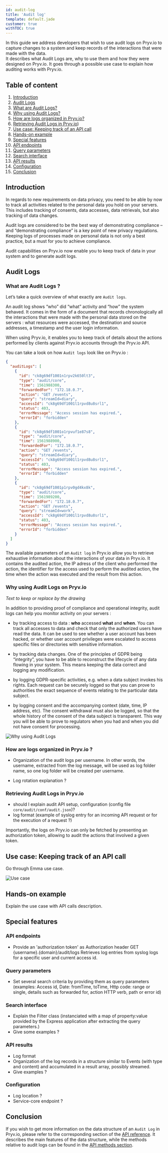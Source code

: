 ```yaml
---
id: audit-log
title: 'Audit log'
template: default.jade
customer: true
withTOC: true
---
```


In this guide we address developers that wish to use audit logs on Pryv.io to capture changes to a system and keep records of the interactions that were made with the data.  
It describes what Audit Logs are, why to use them and how they were designed on Pryv.io. It goes through a possible use case to explain how auditing works with Pryv.io.

## Table of content

1. [Introduction](#introduction)
2. [Audit Logs](#audit-logs)
  1. [What are Audit Logs?](#what-are-audit-logs)
  2. [Why using Audit Logs?](#why-using-audit-logs)
  3. [How are logs organized in Pryv.io?](#how-are-logs-organized-in-pryv.io) 
  4. [Retrieving Audit Logs in Pryv.io](#retrieving-audit-logs-in-pryv.io))
3. [Use case: Keeping track of an API call](#use-case)
4. [Hands-on example](#hands-on-example)
5. [Special features](#special-features)
  1. [API endpoints](#api-endpoint)
  2. [Query parameters](#query-parameters)
  3. [Search interface](#search-interface)
  5. [API results](#api-results) 
  6. [Configuration](#configuration)
7. [Conclusion](#conclusion)

## Introduction

In regards to new requirements on data privacy, you need to be able by now to track all activities related to the personal data you hold on your servers. This includes tracking of consents, data accesses, data retrievals, but also tracking of data changes. 

Audit logs are considered to be the best way of demonstrating compliance – and “demonstrating compliance” is a key point of new privacy regulations. Keeping logs of processes made on personal data is not only a best practice, but a must for you to achieve compliance.

Audit capabilities on Pryv.io now enable you to keep track of data in your system and to generate audit logs.


## Audit Logs

### What are Audit Logs ?

Let’s take a quick overview of what exactly are `Audit logs`.

An audit log shows “who” did “what” activity and “how” the system behaved. It comes in the form of a document that records chronologically all the interactions that were made with the personal data stored on the servers : what resources were accessed, the destination and source addresses, a timestamp and the user login information.

When using Pryv.io, it enables you to keep track of details about the actions performed by clients against Pryv.io accounts through the Pryv.io API. 

You can take a look on how `Audit logs` look like on Pryv.io :

```json
{
  "auditLogs": [
    {
      "id": "ck8g69df1001n1rpv2k650lt3",
      "type": "audit/core",
      "time": 1561988300,
      "forwardedFor": "172.18.0.7",
      "action": "GET /events",
      "query": "streamId=diary",
      "accessId": "ck8g69df1001l1rpvd8u8srl1",
      "status": 403,
      "errorMessage": "Access session has expired.",
      "errorId": "forbidden"
    },
    {
      "id": "ck8g69df1001o1rpvuf1e87s8",
      "type": "audit/core",
      "time": 1561988900,
      "forwardedFor": "172.18.0.7",
      "action": "GET /events",
      "query": "streamId=diary",
      "accessId": "ck8g69df1001l1rpvd8u8srl1",
      "status": 403,
      "errorMessage": "Access session has expired.",
      "errorId": "forbidden"
    },
    {
      "id": "ck8g69df1001p1rpv0gd4kx8k",
      "type": "audit/core",
      "time": 1561989200,
      "forwardedFor": "172.18.0.7",
      "action": "GET /events",
      "query": "streamId=work",
      "accessId": "ck8g69df1001l1rpvd8u8srl1",
      "status": 403,
      "errorMessage": "Access session has expired.",
      "errorId": "forbidden"
    }
  ]
}
```

The available parameters of an `Audit log` in Pryv.io allow you to retrieve exhaustive information about the interactions of your data in Pryv.io. 
It contains the audited action, the IP adress of the client who performed the action, the identifier for the access used to perform the audited action, the time when the action was executed and the result from this action.


### Why using Audit Logs on Pryv.io

*Text to keep or replace by the drawing*

In addition to providing proof of compliance and operational integrity, audit logs can help you monitor activity on your servers :

- by tracking access to data : **who** accessed **what** and **when**. You can track all accesses to data and check that only the authorized users have read the data. 
It can be used to see whether a user account has been hacked, or whether user account privileges were escalated to access specific files or directories with sensitive information. 

- by tracking data changes. One of the principles of GDPR being “integrity”, you have to be able to reconstruct the lifecycle of any data flowing in your system. This means keeping the data correct and logging any modification. 

- by logging GDPR-specific activities, e.g. when a data subject invokes his rights. Each request can be securely logged so that you can prove to authorities the exact sequence of events relating to the particular data subject.

- by logging consent and the accompanying context (date, time, IP address, etc). The consent withdrawal must also be logged, so that the whole history of the consent of the data subject is transparent. This way you will be able to prove to regulators when you had and when you did not have consent for processing.

![Why using Audit Logs](/assets/images/Audit_log_why.png)

### How are logs organized in Pryv.io ?

- Organization of the audit logs per username. In other words, the username, extracted from the log message, will be used as log folder name, so one log folder will be created per username.

- Log rotation explanation ?

### Retrieving Audit Logs in Pryv.io

- should I explain audit API setup, configuration (config file `core/audit/conf/audit.json`)?
- log format (example of syslog entry for an incoming API request or for the execution of a request ?)

Importantly, the logs on Pryv.io can only be fetched by presenting an authorization token, allowing to audit the actions that involved a given token.

## Use case: Keeping track of an API call

Go through Emma use case.

![Use case](/assets/images/use_case_audit.png)

## Hands-on example

Explain the use case with API calls description.

## Special features

### API endpoints

- Provide an 'authorization token' as Authorization header
GET {username}.{domain}/audit/logs
Retrieves log entries from syslog logs for a specific user and current access id.

### Query parameters

- Set several search criteria by providing them as query parameters (examples: Access id, Date: fromTime, toTime, Http code: range or single, details such as forwarded for, action HTTP verb, path or error id)

### Search interface

- Explain the Filter class (instanciated with a map of property:value provided by the Express application after extracting the query parameters.)
- Give some examples ?

### API results

- Log format
- Organization of the log records in a structure similar to Events (with type and content) and accumulated in a result array, possibly streamed.
- Give examples ?

### Configuration

- Log location ?
- Service-core endpoint ?

## Conclusion

If you wish to get more information on the data structure of an `Audit Log` in Pryv.io, please refer to the corresponding section of the [API reference](/reference/#audit-log). 
It describes the main features of the data structure, while the methods relative to audit logs can be found in the [API methods section](/reference/#audit).


